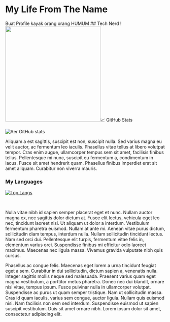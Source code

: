 <h1>My Life From The Name</h1>
<r>
Buat Profile kayak orang orang HUMUM
## Tech Nerd ! <img src="https://i.pinimg.com/originals/6f/0d/e7/6f0de73a28fd537202ed6b32a5c9a11f.jpg" width="300

Lorem ipsum dolor sit amet, consectetur adipiscing elit. Fusce convallis nibh sit amet fermentum porta. Pellentesque sed velit in lorem faucibus tempor in nec ligula. Suspendisse viverra tortor non tempus hendrerit. Curabitur fringilla lectus odio, mollis consequat enim blandit quis. Mauris vel tincidunt tellus. In tincidunt massa enim, eget tincidunt magna scelerisque pulvinar. Etiam non semper felis, a mattis nulla. Pellentesque molestie mauris neque. Curabitur justo ligula, ullamcorper in metus sed, tristique porttitor orci. Praesent condimentum lacus sed elit mattis eleifend. Duis ultricies, elit vitae fermentum convallis, elit enim semper nisl, at pretium magna leo in felis. Duis fringilla mi a ligula tincidunt, ac finibus mauris facilisis. Etiam felis lorem, vulputate eu enim a, varius vulputate velit. Ut eu neque eu libero blandit dignissim. Curabitur quis cursus justo, id gravida diam.



## &#x1f4c8; GitHub Stats
![Aer GitHub stats](https://github-readme-stats.vercel.app/api?username=airlangga2403&show_icons=true&theme=radical)

Aliquam a est sagittis, suscipit est non, suscipit nulla. Sed varius magna eu velit auctor, ac fermentum leo iaculis. Phasellus vitae tellus at libero volutpat tempor. Cras enim augue, ullamcorper tempus sem sit amet, facilisis finibus tellus. Pellentesque mi nunc, suscipit eu fermentum a, condimentum in lacus. Fusce sit amet hendrerit quam. Phasellus finibus imperdiet erat sit amet aliquam. Curabitur non viverra mauris.

### **My Languages**
[![Top Langs](https://github-readme-stats.vercel.app/api/top-langs/?username=airlangga2403&layout=compact)](https://github.com/airlangga2403/github-readme-stats)
  
<br>

Nulla vitae nibh id sapien semper placerat eget et nunc. Nullam auctor magna ex, nec sagittis dolor dictum at. Fusce elit lectus, vehicula eget leo nec, tincidunt laoreet nisi. Ut aliquam ut dolor a interdum. Vestibulum fermentum pharetra euismod. Nullam at ante mi. Aenean vitae purus dictum, sollicitudin diam tempus, interdum nulla. Nullam sollicitudin tincidunt lectus. Nam sed orci dui. Pellentesque elit turpis, fermentum vitae felis in, elementum varius orci. Suspendisse finibus mi efficitur odio laoreet maximus. Maecenas nec ligula massa. Vivamus gravida vulputate nibh quis cursus.

Phasellus ac congue felis. Maecenas eget lorem a urna tincidunt feugiat eget a sem. Curabitur in dui sollicitudin, dictum sapien a, venenatis nulla. Integer sagittis mollis neque sed malesuada. Praesent varius quam eget magna vestibulum, a porttitor metus pharetra. Donec nec dui blandit, ornare nisl vitae, tempus ipsum. Fusce pulvinar nulla in ullamcorper volutpat. Suspendisse ac purus ut quam semper tristique. Nam ut sollicitudin massa. Cras id quam iaculis, varius sem congue, auctor ligula. Nullam quis euismod nisi. Nam facilisis non sem sed interdum. Suspendisse euismod ut sapien suscipit vestibulum. Duis sit amet ornare nibh. Lorem ipsum dolor sit amet, consectetur adipiscing elit.
